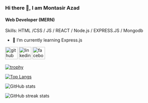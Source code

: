  ### Hi there 👋, I am Montasir Azad
#### Web Developer (MERN)
 

Skills:  HTML /CSS / JS / REACT / Node.js / EXPRESS.JS /  Mongodb 

- 🌱 I’m currently learning Express.js  


[<img src='https://cdn.jsdelivr.net/npm/simple-icons@3.0.1/icons/github.svg' alt='github' height='40'>](https://github.com/montasirazad)  [<img src='https://cdn.jsdelivr.net/npm/simple-icons@3.0.1/icons/linkedin.svg' alt='linkedin' height='40'>](https://www.linkedin.com/in/in/montasir-azad-525094123/)  [<img src='https://cdn.jsdelivr.net/npm/simple-icons@3.0.1/icons/facebook.svg' alt='facebook' height='40'>](https://www.facebook.com/montasir.azad/)  

[![trophy](https://github-profile-trophy.vercel.app/?username=montasirazad)](https://github.com/ryo-ma/github-profile-trophy)

[![Top Langs](https://github-readme-stats.vercel.app/api/top-langs/?username=montasirazad)](https://github.com/anuraghazra/github-readme-stats)

![GitHub stats](https://github-readme-stats.vercel.app/api?username=montasirazad&show_icons=true)  

![GitHub streak stats](https://github-readme-streak-stats.herokuapp.com/?user=montasirazad)  

